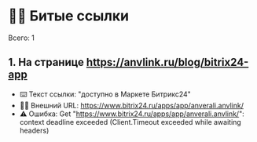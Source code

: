 # ⛓️‍💥 Битые ссылки

Всего: 1

## 1. На странице https://anvlink.ru/blog/bitrix24-app

- ⌨️ Текст ссылки: "доступно в Маркете Битрикс24"
- ⛓️‍💥 Внешний URL: https://www.bitrix24.ru/apps/app/anverali.anvlink/
- ⚠️ Ошибка: Get "https://www.bitrix24.ru/apps/app/anverali.anvlink/": context deadline exceeded (Client.Timeout exceeded while awaiting headers)
